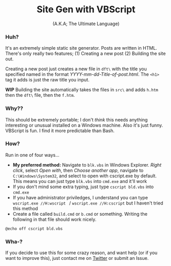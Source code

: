 <h1 align="center">Site Gen with VBScript</h1>
<p align="center">(A.K.A; The Ultimate Language)</p>

### Huh?

It's an extremely simple static site generator. Posts are written in HTML.
There's only really two features; (1) Creating a new post (2) Building the site
out. 

Creating a new post just creates a new file in `dft\` with the title you
specified named in the format *YYYY-mm-dd-Title-of-post.html*. The `<h1>` tag
it adds is just the raw title you input.

**WIP** Building the site automatically takes the files in `src\` and adds
`h.htm` then the `dft\` file, then the `f.htm`. 

### Why??

This should be extremely portable; I don't *think* this needs anything
interesting or unusual installed on a Windows machine. Also it's just funny.
VBScript is fun. I find it more predictable than Bash. 

### How?

Run in one of four ways...

- **My preferred method:** Navigate to `blk.vbs` in Windows Explorer. *Right click*, select *Open
with*, then *Choose another app*, navigate to `C:\Windows\System32`, and select
to open with cscript.exe by default. This means you can just type `blk.vbs`
into `cmd.exe` and it'll work
- If you don't mind some extra typing, just type `cscript bld.vbs` into
`cmd.exe`
- If you have administrator priviledges, I understand you can type `wscript.exe //H:wscript
` / `wscript.exe //H:cscript` but I haven't tried this method
- Create a file called `build.cmd` or `b.cmd` or something. Writing the following
in that file should work nicely.

`
@echo off
cscript bld.vbs
`

### Wha-?

If you decide to use this for some crazy reason, and want help (or if you want
to improve this), just contact me on
[Twitter](https://twitter.com/HsvqZ1uD6tASGbM) or submit an Issue.

